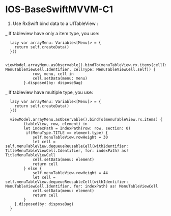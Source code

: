# IOS-BaseSwiftMVVM-C1

1)  Use RxSwift bind data to a UITableView : 

_ If tableview have only a item type, you use:

      lazy var arrayMenu: Variable<[Menu]> = {
        return self.createData()
      }()
      
      viewModel.arrayMenu.asObservable().bindTo(menuTableView.rx.items(cellIdentifier: MenuTableViewCell.Identifier, cellType: MenuTableViewCell.self)) {
                row, menu, cell in
                cell.setData(menu: menu)
            }.disposed(by: disposeBag)
            
_ If tableview have multiple type, you use:
  
      lazy var arrayMenu: Variable<[Menu]> = {
        return self.createData()
      }()

      viewModel.arrayMenu.asObservable().bindTo(menuTableView.rx.items) {
            (tableView, row, element) in
            let indexPath = IndexPath(row: row, section: 0)
             if(MenuType.TITLE == element.type) {
                self.menuTableView.rowHeight = 30
                let cell = self.menuTableView.dequeueReusableCell(withIdentifier: TitleMenuTableViewCell.Identifier, for: indexPath) as! TitleMenuTableViewCell
                cell.setData(menu: element)
                return cell
            } else {
                self.menuTableView.rowHeight = 44
                let cell = self.menuTableView.dequeueReusableCell(withIdentifier: MenuTableViewCell.Identifier, for: indexPath) as! MenuTableViewCell
                cell.setData(menu: element)
                return cell
            }
        }.disposed(by: disposeBag)
      }

